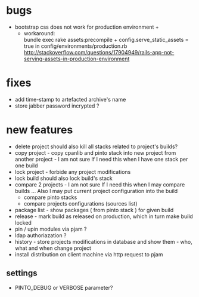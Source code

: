 # bugs
- bootstrap css does not work for production environment +
	- workaround:  
	bundle exec rake assets:precompile + config.serve_static_assets = true in config/environments/production.rb 
	http://stackoverflow.com/questions/17904949/rails-app-not-serving-assets-in-production-environment

# fixes
- add time-stamp to artefacted archive's name 
- store jabber password incrypted ? 

# new features
- delete project should also kill all stacks related to project's builds?
- copy project - copy cpanlib and pinto stack into new project from another project - I am not sure If I need this when I have one stack per one build
- lock project - forbide any project modifications
- lock build should also lock build's stack
- compare 2 projects - I am not sure If I need this when I may compare builds ... Also I may put current project configuration into the build 
	- compare pinto stacks
	- compare projects configurations (sources list)
- package list - show packages ( from pinto stack ) for given build 
- release  - mark build as released on production, which in turn make build locked
- pin / upin modules via pjam  ?
- ldap authoriazation ?
- history - store projects modifications in database and show them - who, what and when change project
- install distribution on client machine via http request to pjam

## settings
- PINTO_DEBUG or VERBOSE parameter?



